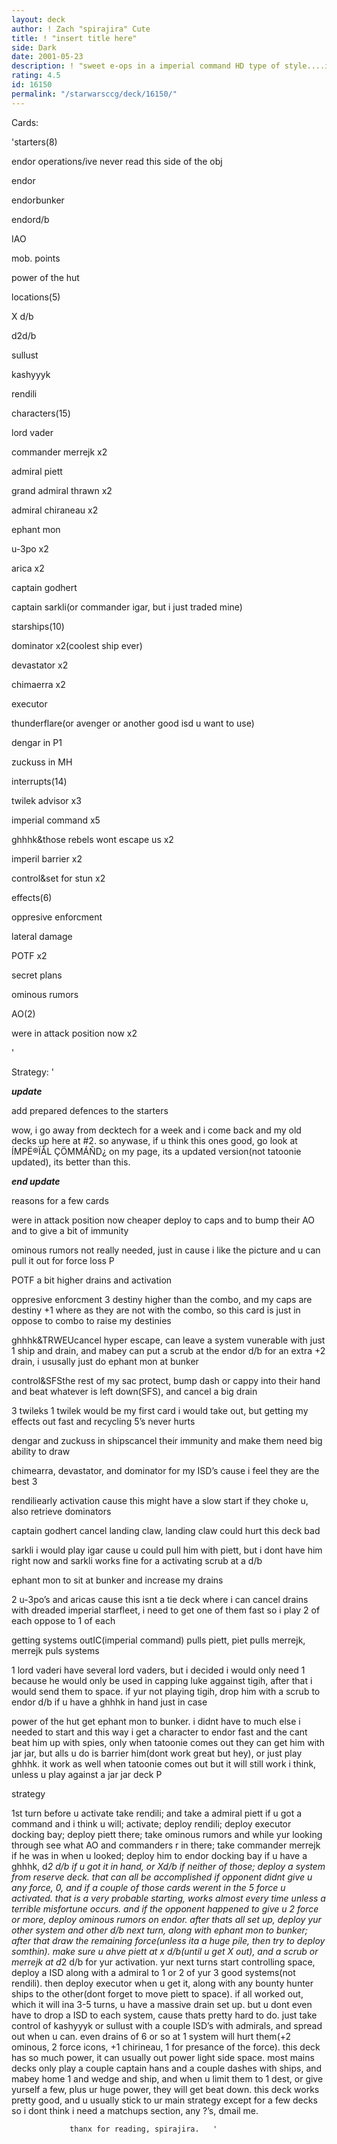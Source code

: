 ```yaml
---
layout: deck
author: ! Zach "spirajira" Cute
title: ! "insert title here"
side: Dark
date: 2001-05-23
description: ! "sweet e-ops in a imperial command HD type of style....i guess."
rating: 4.5
id: 16150
permalink: "/starwarsccg/deck/16150/"
---
```

Cards: 

'starters(8)

endor operations/ive never read this side of the obj

endor

endorbunker

endord/b

IAO

mob. points

power of the hut


locations(5)

X d/b

d2d/b

sullust

kashyyyk

rendili


characters(15)

lord vader

commander merrejk x2

admiral piett

grand admiral thrawn x2

admiral chiraneau x2

ephant mon

u-3po x2

arica x2

captain godhert

captain sarkli(or commander igar, but i just traded mine)


starships(10)

dominator x2(coolest ship ever)

devastator x2

chimaerra x2

executor

thunderflare(or avenger or another good isd u want to use)

dengar in P1

zuckuss in MH


interrupts(14)

twilek advisor x3

imperial command x5

ghhhk&those rebels wont escape us x2

imperil barrier x2

control&set for stun x2


effects(6)

oppresive enforcment

lateral damage

POTF x2

secret plans

ominous rumors


AO(2)

were in attack position now x2


'

Strategy: '

***update***

add prepared defences to the starters

wow, i go away from decktech for a week and i come back and my old decks up here at #2.  so anywase, if u think this ones good, go look at ÍMPË®ÏÅL ÇÖMMÁÑD¿ on my page, its a updated version(not tatoonie updated), its better than this.

***end update***

reasons for a few cards

were in attack position now cheaper deploy to caps and to bump their AO and to give a bit of immunity


ominous rumors not really needed, just in cause i like the picture and u can pull it out for force loss P


POTF a bit higher drains and activation


oppresive enforcment 3 destiny higher than the combo, and my caps are destiny +1 where as they are not with the combo, so this card is just in oppose to combo to raise my destinies


ghhhk&TRWEUcancel hyper escape, can leave a system vunerable with just 1 ship and drain, and mabey can put a scrub at the endor d/b for an extra +2 drain, i ususally just do ephant mon at bunker


control&SFSthe rest of my sac protect, bump dash or cappy into their hand and beat whatever is left down(SFS), and cancel a big drain


3 twileks 1 twilek would be my first card i would take out, but getting my effects out fast and recycling 5’s never hurts


dengar and zuckuss in shipscancel their immunity and make them need big ability to draw


chimearra, devastator, and dominator for my ISD’s cause i feel they are the best 3


rendiliearly activation cause this might have a slow start if they choke u, also retrieve dominators


captain godhert cancel landing claw, landing claw could hurt this deck bad


sarkli i would play igar cause u could pull him with piett, but i dont have him right now and sarkli works fine for a activating scrub at a d/b


ephant mon to sit at bunker and increase my drains


2 u-3po’s and aricas cause this isnt a tie deck where i can cancel drains with dreaded imperial starfleet, i need to get one of them fast so i play 2 of each oppose to 1 of each


getting systems outIC(imperial command) pulls piett, piet pulls merrejk, merrejk puls systems


1 lord vaderi have several lord  vaders, but i decided i would only need 1 because he would only be used in capping luke aggainst tigih, after that i would send them to space.  if yur not playing tigih, drop him with a scrub to endor d/b if u have a ghhhk in hand just in case


power of the hut get ephant mon to bunker.  i didnt have to much else i needed to start and this way i get a character to endor fast and the cant beat him up with spies, only when tatoonie comes out they can get him with jar jar, but alls u do is barrier him(dont work great but hey), or just play ghhhk.  it work as well when tatoonie comes out but it will still work i think, unless u play against a jar jar deck P



strategy

1st turn before u activate take rendili; and take a admiral piett if u got a command and i think u will; activate; deploy rendili; deploy executor docking bay; deploy piett there; take ominous rumors and while yur looking through see what AO and commanders r in there; take commander merrejk if he was in when u looked; deploy him to endor docking bay if u have a ghhhk, d*2 d/b if u got it in hand, or Xd/b if neither of those; deploy a system from reserve deck.  that can all be accomplished if opponent didnt give u any force, 0, and if a couple of those cards werent in the 5 force u activated.  that is a very probable starting, works almost every time unless a terrible misfortune occurs.  and if the opponent happened to give u 2 force or more, deploy ominous rumors on endor.  after thats all set up, deploy yur other system and other d/b next turn, along with ephant mon to bunker; after that draw the remaining force(unless ita a huge pile, then try to deploy somthin).  make sure u ahve piett at x d/b(until u get X out), and a scrub or merrejk at d*2 d/b for yur activation.  yur next turns start controlling space, deploy a ISD along with a admiral to 1 or 2 of yur 3 good systems(not rendili).  then deploy executor when u get it, along with any bounty hunter ships to the other(dont forget to move piett to space).  if all worked out, which it will ina 3-5 turns, u have a massive drain set up.  but u dont even have to drop a ISD to each system, cause thats pretty hard to do.  just take control of kashyyyk or sullust with a couple ISD’s with admirals, and spread out when u can.  even drains of 6 or so at 1 system will hurt them(+2 ominous, 2 force icons, +1 chirineau, 1 for presance of the force).  this deck has so much power, it can usually out power light side space.  most mains decks only play a couple captain hans and a couple dashes with ships, and mabey home 1 and wedge and ship, and when u limit them to 1 dest, or give yurself a few, plus ur huge power, they will get beat down.  this deck works pretty good, and u usually stick to ur main strategy except for a few decks so i dont think i need a matchups section, any ?’s, dmail me. 

                 thanx for reading, spirajira.   '
